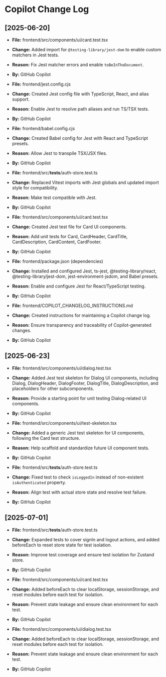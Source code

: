 # Copilot Change Log

## [2025-06-20]
- **File:** frontend/src/components/ui/card.test.tsx
- **Change:** Added import for `@testing-library/jest-dom` to enable custom matchers in Jest tests.
- **Reason:** Fix Jest matcher errors and enable `toBeInTheDocument`.
- **By:** GitHub Copilot

- **File:** frontend/jest.config.cjs
- **Change:** Created Jest config file with TypeScript, React, and alias support.
- **Reason:** Enable Jest to resolve path aliases and run TS/TSX tests.
- **By:** GitHub Copilot

- **File:** frontend/babel.config.cjs
- **Change:** Created Babel config for Jest with React and TypeScript presets.
- **Reason:** Allow Jest to transpile TSX/JSX files.
- **By:** GitHub Copilot

- **File:** frontend/src/__tests__/auth-store.test.ts
- **Change:** Replaced Vitest imports with Jest globals and updated import style for compatibility.
- **Reason:** Make test compatible with Jest.
- **By:** GitHub Copilot

- **File:** frontend/src/components/ui/card.test.tsx
- **Change:** Created Jest test file for Card UI components.
- **Reason:** Add unit tests for Card, CardHeader, CardTitle, CardDescription, CardContent, CardFooter.
- **By:** GitHub Copilot

- **File:** frontend/package.json (dependencies)
- **Change:** Installed and configured Jest, ts-jest, @testing-library/react, @testing-library/jest-dom, jest-environment-jsdom, and Babel presets.
- **Reason:** Enable and configure Jest for React/TypeScript testing.
- **By:** GitHub Copilot

- **File:** frontend/COPILOT_CHANGELOG_INSTRUCTIONS.md
- **Change:** Created instructions for maintaining a Copilot change log.
- **Reason:** Ensure transparency and traceability of Copilot-generated changes.
- **By:** GitHub Copilot

## [2025-06-23]
- **File:** frontend/src/components/ui/dialog.test.tsx
- **Change:** Added Jest test skeleton for Dialog UI components, including Dialog, DialogHeader, DialogFooter, DialogTitle, DialogDescription, and placeholders for other subcomponents.
- **Reason:** Provide a starting point for unit testing Dialog-related UI components.
- **By:** GitHub Copilot

- **File:** frontend/src/components/ui/test-skeleton.tsx
- **Change:** Added a generic Jest test skeleton for UI components, following the Card test structure.
- **Reason:** Help scaffold and standardize future UI component tests.
- **By:** GitHub Copilot

- **File:** frontend/src/__tests__/auth-store.test.ts
- **Change:** Fixed test to check `isLoggedIn` instead of non-existent `isAuthenticated` property.
- **Reason:** Align test with actual store state and resolve test failure.
- **By:** GitHub Copilot

## [2025-07-01]
- **File:** frontend/src/__tests__/auth-store.test.ts
- **Change:** Expanded tests to cover signIn and logout actions, and added beforeEach to reset store state for test isolation.
- **Reason:** Improve test coverage and ensure test isolation for Zustand store.
- **By:** GitHub Copilot

- **File:** frontend/src/components/ui/card.test.tsx
- **Change:** Added beforeEach to clear localStorage, sessionStorage, and reset modules before each test for isolation.
- **Reason:** Prevent state leakage and ensure clean environment for each test.
- **By:** GitHub Copilot

- **File:** frontend/src/components/ui/dialog.test.tsx
- **Change:** Added beforeEach to clear localStorage, sessionStorage, and reset modules before each test for isolation.
- **Reason:** Prevent state leakage and ensure clean environment for each test.
- **By:** GitHub Copilot
